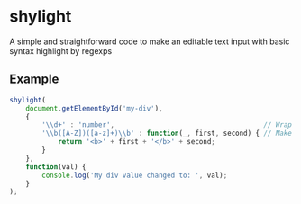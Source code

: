 # shylight
A simple and straightforward code to make an editable text input with basic syntax highlight by regexps

## Example

````js
shylight(
    document.getElementById('my-div'),
    {
        '\\d+' : 'number',                                     // Wrap numbers with '<span class="number">'
        '\\b([A-Z])([a-z]+)\\b' : function(_, first, second) { // Make initial uppercase Latin letters bold
            return '<b>' + first + '</b>' + second;
        }
    },
    function(val) {
        console.log('My div value changed to: ', val);
    }
);
````

